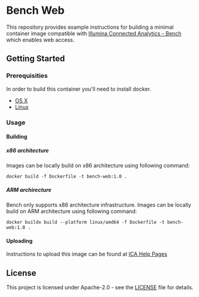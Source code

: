 # Bench Web
This repository provides example instructions for building a minimal container image compatible with [Illumina Connected Analytics - Bench](https://developer.illumina.com/illumina-connected-analytics) which enables web access.

## Getting Started

### Prerequisities

In order to build this container you'll need to install docker.

* [OS X](https://docs.docker.com/desktop/install/mac-install/)
* [Linux](https://docs.docker.com/desktop/install/linux/)

### Usage

#### Building

##### x86 architecture

Images can be locally build on x86 architecture using following command:

```shell
docker build -f Dockerfile -t bench-web:1.0 .
```

##### ARM archirecture

Bench only supports x86 architecture infrastructure.
Images can be locally build on ARM architecture using following command:

```shell
docker buildx build --platform linux/amd64 -f Dockerfile -t bench-web:1.0 .
```

#### Uploading

Instructions to upload this image can be found at [ICA Help Pages](https://help.ica.illumina.com/home/h-dockerrepository#importing-a-private-image)

## License

This project is licensed under Apache-2.0 - see the [LICENSE](LICENSE) file for details.
